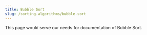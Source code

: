 ```yaml
---
title: Bubble Sort
slug: /sorting-algorithms/bubble-sort
---
```


This page would serve our needs for documentation of Bubble Sort.